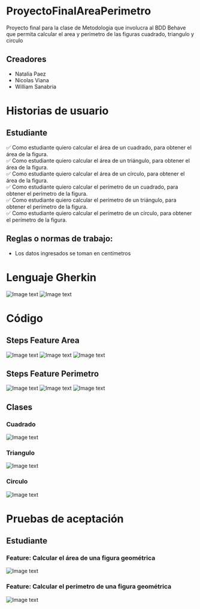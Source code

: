 # ProyectoFinalAreaPerimetro
Proyecto final para la clase de Metodologia que involucra al BDD Behave que permita calcular el area y perimetro de las figuras cuadrado, triangulo y circulo
## Creadores
- Natalia Paez
- Nicolas Viana
- William Sanabria


# Historias de usuario
## Estudiante

  ✅ Como estudiante quiero calcular el área de un cuadrado, para obtener el área de la figura.  
  ✅ Como estudiante quiero calcular el área de un triángulo, para obtener el área de la figura.  
  ✅ Como estudiante quiero calcular el área de un círculo, para obtener el área de la figura.  
  ✅ Como estudiante quiero calcular el perímetro de un cuadrado, para obtener el perímetro de la figura.  
  ✅ Como estudiante quiero calcular el perímetro de un triángulo, para obtener el perímetro de la figura.  
  ✅ Como estudiante quiero calcular el perímetro de un círculo, para obtener el perímetro de la figura.
 
## Reglas o normas de trabajo:
  - Los datos ingresados se toman en centímetros

# Lenguaje Gherkin
![Image text](https://github.com/NiikoViiana/ProyectoFinalAreaPerimetro/blob/main/imagenes/areaFeature.png)
![Image text](https://github.com/NiikoViiana/ProyectoFinalAreaPerimetro/blob/main/imagenes/periodoFeature.png)

# Código
## Steps Feature Area
![Image text](https://github.com/NiikoViiana/ProyectoFinalAreaPerimetro/blob/main/imagenes/AreaStep.png)
![Image text](https://github.com/NiikoViiana/ProyectoFinalAreaPerimetro/blob/main/imagenes/areaStepTriangulo.png)
![Image text](https://github.com/NiikoViiana/ProyectoFinalAreaPerimetro/blob/main/imagenes/AreaStepCirculo.png)

## Steps Feature Perimetro
![Image text](https://github.com/NiikoViiana/ProyectoFinalAreaPerimetro/blob/main/imagenes/perimetroStepCuadrado.png)
![Image text](https://github.com/NiikoViiana/ProyectoFinalAreaPerimetro/blob/main/imagenes/PerimetroStepTriangulo.png)
![Image text](https://github.com/NiikoViiana/ProyectoFinalAreaPerimetro/blob/main/imagenes/perimetroStepCirculo.png)

## Clases
### Cuadrado
![Image text](https://github.com/NiikoViiana/ProyectoFinalAreaPerimetro/blob/main/imagenes/CuadradoClass.png)
### Triangulo
![Image text](https://github.com/NiikoViiana/ProyectoFinalAreaPerimetro/blob/main/imagenes/TrianguloClass.png)
### Circulo
![Image text](https://github.com/NiikoViiana/ProyectoFinalAreaPerimetro/blob/main/imagenes/CirculoClass.png)


# Pruebas de aceptación
## Estudiante
### Feature: Calcular el área de una figura geométrica
![Image text](https://raw.githubusercontent.com/NiikoViiana/ProyectoFinalAreaPerimetro/main/imagenes/area.jpeg)

### Feature: Calcular el perímetro de una figura geométrica
![Image text](https://raw.githubusercontent.com/NiikoViiana/ProyectoFinalAreaPerimetro/main/imagenes/perimetro.jpeg)



